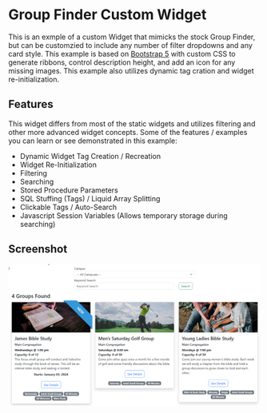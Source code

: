 # Group Finder Custom Widget

This is an exmple of a custom Widget that mimicks the stock Group Finder, but can be customzied to include any number of filter dropdowns and any card style. This example is based on [Bootstrap 5](https://getbootstrap.com/) with custom CSS to generate ribbons, control description height, and add an icon for any missing images. This example also utilizes dynamic tag cration and widget re-initialization.

## Features

This widget differs from most of the static widgets and utilizes filtering and other more advanced widget concepts. Some of the features / examples you can learn or see demonstrated in this example:

- Dynamic Widget Tag Creation / Recreation
- Widget Re-Initialization
- Filtering
- Searching
- Stored Procedure Parameters
- SQL Stuffing (Tags) / Liquid Array Splitting
- Clickable Tags / Auto-Search
- Javascript Session Variables (Allows temporary storage during searching)

## Screenshot

![ScreenShot](./Assets/ScreenShot.png)
